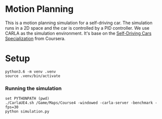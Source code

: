 # Motion Planning

This is a motion planning simulation for a self-driving car. The simulation runs in a 2D space and the car is controlled by a PID controller. We use CARLA as the simulation environment. It's base on the [Self-Driving Cars Specialization](https://www.coursera.org/specializations/self-driving-cars) from Coursera.


# Setup

```
python3.6 -m venv .venv
source .venv/bin/activate
```

### Running the simulation

```
set PYTHONPATH (pwd)
./CarlaUE4.sh /Game/Maps/Course4 -windowed -carla-server -benchmark -fps=30
python simulation.py
```